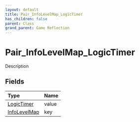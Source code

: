 ```yaml
---
layout: default
title: Pair_InfoLevelMap_LogicTimer
has_children: false
parent: Class
grand_parent: Game Reflection
---
```

# Pair_InfoLevelMap_LogicTimer
Description 

## Fields

| Type | Name |
|:----------|:--------------|
| [LogicTimer](/riftbreaker-wiki/docs/game-reflection/classes/logic_timer/) | value |
| [InfoLevelMap](/riftbreaker-wiki/docs/game-reflection/classes/info_level_map/) | key |

